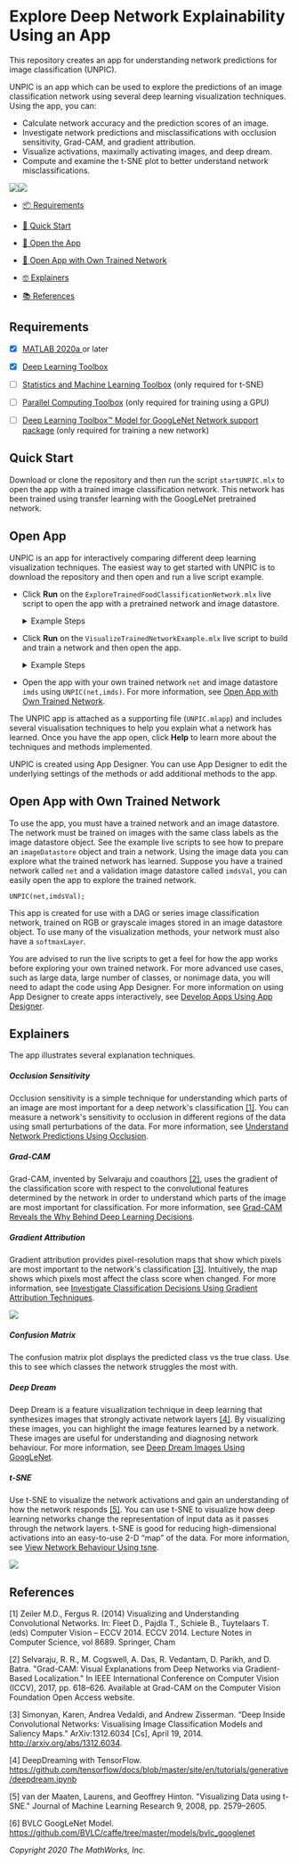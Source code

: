 # Explore Deep Network Explainability Using an App
This repository creates an app for understanding network predictions for image classification (UNPIC). 

UNPIC is an app which can be used to explore the predictions of an image classification network using several deep learning visualization techniques. Using the app, you can:
- Calculate network accuracy and the prediction scores of an image.
- Investigate network predictions and misclassifications with occlusion sensitivity, Grad-CAM, and gradient attribution.
- Visualize activations, maximally activating images, and deep dream. 
- Compute and examine the t-SNE plot to better understand network misclassifications.

![](App_Images/tsne_misclassified.png)![](App_Images/occlusionSensitivity_app.png)

* [📦 Requirements](#requirements)   

* [🐆 Quick Start](#quick-start)

* [📂 Open the App](#open-app)

* [🚂 Open App with Own Trained Network](#open-app-with-own-trained-network)

* [🤓 Explainers](#explainers)

* [📚 References](#references)

## Requirements
- [X]  [MATLAB 2020a ](https://www.mathworks.com/products/matlab.html) or later
- [X]  [Deep Learning Toolbox](https://www.mathworks.com/products/deep-learning.html)
- [ ]  [Statistics and Machine Learning Toolbox](https://www.mathworks.com/products/statistics.html) (only required for t-SNE)
- [ ]  [Parallel Computing Toolbox](https://www.mathworks.com/products/parallel-computing.html) (only required for training using a GPU)
- [ ]  [Deep Learning Toolbox™ Model for GoogLeNet Network support package](https://www.mathworks.com/help/deeplearning/ref/googlenet.html) (only required for training a new network)


## Quick Start
Download or clone the repository and then run the script `startUNPIC.mlx` to open the app with a trained image classification network. This network has been trained using transfer learning with the GoogLeNet pretrained network.

## Open App
UNPIC is an app for interactively comparing different deep learning visualization techniques. The easiest way to get started with UNPIC is to download the repository and then open and run a live script example.  
* Click **Run** on the `ExploreTrainedFoodClassificationNetwork.mlx` live script to open the app with a pretrained network and image datastore.
   <details> 
   <summary>Example Steps</summary>

   1. Import image data and trained network
   2. Explore the trained network using several visualization techniques in an app
   </details>

* Click **Run** on the `VisualizeTrainedNetworkExample.mlx` live script to build and train a network and then open the app.
  <details> 
  <summary>Example Steps</summary>

   1. Import image data and create a datastore object                                     
   2. Prepare a pretrained network for transfer learning                           
   3. Train a food image classification network                                    
   4. Explore the trained network using several visualization techniques in an app
   </details>

* Open the app with your own trained network `net` and image datastore `imds` using `UNPIC(net,imds)`. For more information, see [Open App with Own Trained Network](#open-app-with-own-trained-network).

The UNPIC app is attached as a supporting file (`UNPIC.mlapp`) and includes several visualisation techniques to help you explain what a network has learned. Once you have the app open, click **Help** to learn more about the techniques and methods implemented. 

UNPIC is created using App Designer. You can use App Designer to edit the underlying settings of the methods or add additional methods to the app.

## Open App with Own Trained Network
To use the app, you must have a trained network and an image datastore. The network must be trained on images with the same class labels as the image datastore object. See the example live scripts to see how to prepare an `imageDatastore` object and train a network. Using the image data you can explore what the trained network has learned. Suppose you have a trained network called `net` and a validation image datastore called `imdsVal`, you can easily open the app to explore the trained network. 
```
UNPIC(net,imdsVal);
``` 

This app is created for use with a DAG or series image classification network, trained on RGB or grayscale images stored in an image datastore object. To use many of the visualization methods, your network must also have a `softmaxLayer`.

You are advised to run the live scripts to get a feel for how the app works before exploring your own trained network. For more advanced use cases, such as large data, large number of classes, or nonimage data, you will need to adapt the code using App Designer. For more information on using App Designer to create apps interactively, see [Develop Apps Using App Designer](https://www.mathworks.com/help/matlab/app-designer.html).


## Explainers
The app illustrates several explanation techniques.
##### Occlusion Sensitivity 
Occlusion sensitivity is a simple technique for understanding which parts of an image are most important for a deep network's classification [[1]](#references). You can measure a network's sensitivity to occlusion in different regions of the data using small perturbations of the data. For more information, see [Understand Network Predictions Using Occlusion](https://www.mathworks.com/help/deeplearning/ug/understand-network-predictions-using-occlusion.html).
##### Grad-CAM
Grad-CAM, invented by Selvaraju and coauthors [[2]](#references), uses the gradient of the classification score with respect to the convolutional features determined by the network in order to understand which parts of the image are most important for classification. For more information, see [Grad-CAM Reveals the Why Behind Deep Learning Decisions](https://www.mathworks.com/help/deeplearning/ug/gradcam-explains-why.html).
##### Gradient Attribution  
Gradient attribution provides pixel-resolution maps that show which pixels are most important to the network's classification [[3]](#references). Intuitively, the map shows which pixels most affect the class score when changed. For more information, see [Investigate Classification Decisions Using Gradient Attribution Techniques](https://www.mathworks.com/help/deeplearning/ug/investigate-classification-decisions-using-gradient-attribution-techniques.html).

![](App_Images/app_techniques.png)

##### Confusion Matrix
The confusion matrix plot displays the predicted class vs the true class. Use this to see which classes the network struggles the most with.

##### Deep Dream 
Deep Dream is a feature visualization technique in deep learning that synthesizes images that strongly activate network layers [[4]](#references). By visualizing these images, you can highlight the image features learned by a network. These images are useful for understanding and diagnosing network behaviour. For more information, see [Deep Dream Images Using GoogLeNet](https://www.mathworks.com/help/deeplearning/ug/deep-dream-images-using-googlenet.html).
##### t-SNE
Use t-SNE to visualize the network activations and gain an understanding of how the network responds [[5]](#references). You can use t-SNE to visualize how deep learning networks change the representation of input data as it passes through the network layers.  t-SNE is good for reducing high-dimensional activations into an easy-to-use 2-D “map” of the data. For more information, see [View Network Behaviour Using tsne](https://www.mathworks.com/help/deeplearning/ug/view-network-behavior-using-tsne.html).

![](App_Images/app_techniques2.png)


## References
[1] Zeiler M.D., Fergus R. (2014) Visualizing and Understanding Convolutional Networks. In: Fleet D., Pajdla T., Schiele B., Tuytelaars T. (eds) Computer Vision – ECCV 2014. ECCV 2014. Lecture Notes in Computer Science, vol 8689. Springer, Cham   

[2] Selvaraju, R. R., M. Cogswell, A. Das, R. Vedantam, D. Parikh, and D. Batra. "Grad-CAM: Visual Explanations from Deep Networks via Gradient-Based Localization." In IEEE International Conference on Computer Vision (ICCV), 2017, pp. 618–626. Available at Grad-CAM on the Computer Vision Foundation Open Access website.   

[3] Simonyan, Karen, Andrea Vedaldi, and Andrew Zisserman. “Deep Inside Convolutional Networks: Visualising Image Classification Models and Saliency Maps.” ArXiv:1312.6034 [Cs], April 19, 2014. http://arxiv.org/abs/1312.6034.   

[4] DeepDreaming with TensorFlow. https://github.com/tensorflow/docs/blob/master/site/en/tutorials/generative/deepdream.ipynb   

[5] van der Maaten, Laurens, and Geoffrey Hinton. "Visualizing Data using t-SNE." Journal of Machine Learning Research 9, 2008, pp. 2579–2605.   

[6] BVLC GoogLeNet Model. https://github.com/BVLC/caffe/tree/master/models/bvlc_googlenet

*Copyright 2020 The MathWorks, Inc.*

